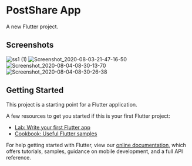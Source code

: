 # PostShare App

A new Flutter project.

## Screenshots

![ss1 (1)](https://user-images.githubusercontent.com/48353225/89440642-8c15d380-d769-11ea-8211-9cdd0112feab.jpg)
![Screenshot_2020-08-03-21-47-16-50](https://user-images.githubusercontent.com/48353225/89441315-8cfb3500-d76a-11ea-9e78-9fca1d0a91e2.jpg)
![Screenshot_2020-08-04-08-30-13-70](https://user-images.githubusercontent.com/48353225/89441445-c7fd6880-d76a-11ea-9e0d-5e311b4832dc.jpg)
![Screenshot_2020-08-04-08-30-26-38](https://user-images.githubusercontent.com/48353225/89441532-ec594500-d76a-11ea-928c-42c05cfbd750.jpg)






## Getting Started

This project is a starting point for a Flutter application.

A few resources to get you started if this is your first Flutter project:

- [Lab: Write your first Flutter app](https://flutter.dev/docs/get-started/codelab)
- [Cookbook: Useful Flutter samples](https://flutter.dev/docs/cookbook)

For help getting started with Flutter, view our
[online documentation](https://flutter.dev/docs), which offers tutorials,
samples, guidance on mobile development, and a full API reference.
